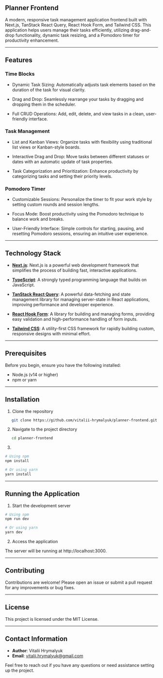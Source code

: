 ## Planner Frontend

A modern, responsive task management application frontend built with Next.js, TanStack React Query, React Hook Form, and Tailwind CSS. This application helps users manage their tasks efficiently, utilizing drag-and-drop functionality, dynamic task resizing, and a Pomodoro timer for productivity enhancement.

---

## Features

### Time Blocks

- Dynamic Task Sizing: Automatically adjusts task elements based on the duration of the task for visual clarity.

- Drag and Drop: Seamlessly rearrange your tasks by dragging and dropping them in the scheduler.

- Full CRUD Operations: Add, edit, delete, and view tasks in a clean, user-friendly interface.

### Task Management

- List and Kanban Views: Organize tasks with flexibility using traditional list views or Kanban-style boards.

- Interactive Drag and Drop: Move tasks between different statuses or dates with an automatic update of task properties.

- Task Categorization and Prioritization: Enhance productivity by categorizing tasks and setting their priority levels.

### Pomodoro Timer

- Customizable Sessions: Personalize the timer to fit your work style by setting custom rounds and session lengths.

- Focus Mode: Boost productivity using the Pomodoro technique to balance work and breaks.

- User-Friendly Interface: Simple controls for starting, pausing, and resetting Pomodoro sessions, ensuring an intuitive user experience.

---

## Technology Stack

- **[Next.js](https://nextjs.org/docs)**: Next.js is a powerful web development framework that simplifies the process of building fast, interactive applications.

- **[TypeScript](https://www.typescriptlang.org/docs/)**: A strongly typed programming language that builds on JavaScript.

- **[TanStack React Query](https://tanstack.com/query/v5/docs/react/overview)**: A powerful data-fetching and state management library for managing server-state in React applications, improving performance and developer experience.

- **[React Hook Form](https://react-hook-form.com/get-started)**: A library for building and managing forms, providing easy validation and high-performance handling of form inputs.

- **[Tailwind CSS](https://tailwindcss.com/docs/installation)**: A utility-first CSS framework for rapidly building custom, responsive designs with minimal effort.

---

## Prerequisites

Before you begin, ensure you have the following installed:

- Node.js (v14 or higher)
- npm or yarn

---

## Installation

1. Clone the repository

```bash
   git clone https://github.com/vitalii-hrymalyuk/planner-frontend.git
```

2. Navigate to the project directory

```bash
   cd planner-frontend
```

3.

```bash
# Using npm
npm install

# Or using yarn
yarn install
```

---

## Running the Application

1. Start the development server

```bash
# Using npm
npm run dev

# Or using yarn
yarn dev

```

2. Access the application

The server will be running at http://localhost:3000.

---

## Contributing

Contributions are welcome! Please open an issue or submit a pull request for any improvements or bug fixes.

---

## License

This project is licensed under the MIT License.

---

## Contact Information

- **Author**: Vitalii Hrymalyuk
- **Email**: [vitalii.hrymalyuk@gmail.com](mailto:vitalii.hrymalyuk@gmail.com)

Feel free to reach out if you have any questions or need assistance setting up the project.
